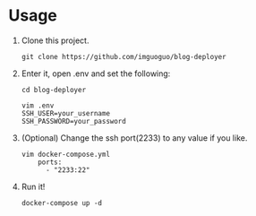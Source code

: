 # Usage
1. Clone this project.

   ```
   git clone https://github.com/imguoguo/blog-deployer
   ```

2. Enter it, open .env and set the following:

   ```
   cd blog-deployer
   ```

   ```
   vim .env
   SSH_USER=your_username
   SSH_PASSWORD=your_password
   ```

3. (Optional) Change the ssh port(2233) to any value if you like.

   ```
   vim docker-compose.yml
       ports:
         - "2233:22"
   ```

4. Run it!

   ```
   docker-compose up -d
   ```

   